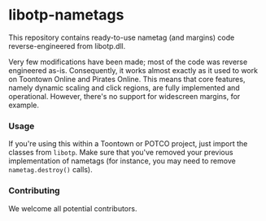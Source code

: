 libotp-nametags
===========
This repository contains ready-to-use nametag (and margins) code reverse-engineered from libotp.dll.

Very few modifications have been made; most of the code was reverse engineered as-is. Consequently, it works almost exactly as it used to work on Toontown Online and Pirates Online. This means that core features, namely dynamic scaling and click regions, are fully implemented and operational. However, there's no support for widescreen margins, for example.

### Usage ###
If you're using this within a Toontown or POTCO project, just import the classes from `libotp`. Make sure that you've removed your previous implementation of nametags (for instance, you may need to remove `nametag.destroy()` calls).

### Contributing ###
We welcome all potential contributors.
